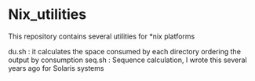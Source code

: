 # Nix_utilities

This repository contains several utilities for \*nix platforms

du.sh : it calculates the space consumed by each directory ordering the output by consumption
seq.sh : Sequence calculation, I wrote this several years ago for Solaris systems 
